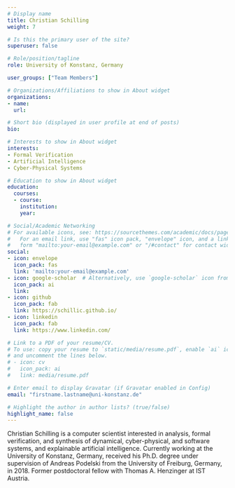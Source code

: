 ```yaml
---
# Display name
title: Christian Schilling
weight: 7

# Is this the primary user of the site?
superuser: false

# Role/position/tagline
role: University of Konstanz, Germany

user_groups: ["Team Members"]

# Organizations/Affiliations to show in About widget
organizations:
- name:
  url:

# Short bio (displayed in user profile at end of posts)
bio:

# Interests to show in About widget
interests:
- Formal Verification
- Artificial Intelligence
- Cyber-Physical Systems

# Education to show in About widget
education:
  courses:
  - course:
    institution:
    year:

# Social/Academic Networking
# For available icons, see: https://sourcethemes.com/academic/docs/page-builder/#icons
#   For an email link, use "fas" icon pack, "envelope" icon, and a link in the
#   form "mailto:your-email@example.com" or "/#contact" for contact widget.
social:
- icon: envelope
  icon_pack: fas
  link: 'mailto:your-email@example.com'
- icon: google-scholar  # Alternatively, use `google-scholar` icon from `ai` icon pack
  icon_pack: ai
  link:
- icon: github
  icon_pack: fab
  link: https://schillic.github.io/
- icon: linkedin
  icon_pack: fab
  link: https://www.linkedin.com/

# Link to a PDF of your resume/CV.
# To use: copy your resume to `static/media/resume.pdf`, enable `ai` icons in `params.toml`,
# and uncomment the lines below.
# - icon: cv
#   icon_pack: ai
#   link: media/resume.pdf

# Enter email to display Gravatar (if Gravatar enabled in Config)
email: "firstname.lastname@uni-konstanz.de"

# Highlight the author in author lists? (true/false)
highlight_name: false
---
```


Christian Schilling is a computer scientist interested in analysis,
formal verification, and synthesis of dynamical, cyber-physical, and
software systems, and explainable artificial intelligence.
Currently working at the University of Konstanz, Germany, received
his Ph.D. degree under supervision of Andreas Podelski from the
University of Freiburg, Germany, in 2018. Former postdoctoral fellow
with Thomas A. Henzinger at IST Austria.
